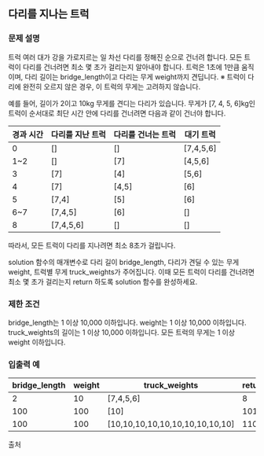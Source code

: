 ## 다리를 지나는 트럭
### 문제 설명
트럭 여러 대가 강을 가로지르는 일 차선 다리를 정해진 순으로 건너려 합니다. 모든 트럭이 다리를 건너려면 최소 몇 초가 걸리는지 알아내야 합니다. 트럭은 1초에 1만큼 움직이며, 다리 길이는 bridge_length이고 다리는 무게 weight까지 견딥니다.
※ 트럭이 다리에 완전히 오르지 않은 경우, 이 트럭의 무게는 고려하지 않습니다.

예를 들어, 길이가 2이고 10kg 무게를 견디는 다리가 있습니다. 무게가 [7, 4, 5, 6]kg인 트럭이 순서대로 최단 시간 안에 다리를 건너려면 다음과 같이 건너야 합니다.

경과 시간 | 다리를 지난 트럭 | 다리를 건너는 트럭 | 대기 트럭
------|-----------|------------|------
0 | [] | [] | [7,4,5,6]
1~2 | [] | [7] | [4,5,6]
3 | [7] | [4] | [5,6]
4 | [7] | [4,5] | [6]
5 | [7,4] | [5] | [6]
6~7 | [7,4,5] | [6] | []
8 | [7,4,5,6] | [] | []
따라서, 모든 트럭이 다리를 지나려면 최소 8초가 걸립니다.

solution 함수의 매개변수로 다리 길이 bridge_length, 다리가 견딜 수 있는 무게 weight, 트럭별 무게 truck_weights가 주어집니다. 이때 모든 트럭이 다리를 건너려면 최소 몇 초가 걸리는지 return 하도록 solution 함수를 완성하세요.

### 제한 조건
bridge_length는 1 이상 10,000 이하입니다.
weight는 1 이상 10,000 이하입니다.
truck_weights의 길이는 1 이상 10,000 이하입니다.
모든 트럭의 무게는 1 이상 weight 이하입니다.
### 입출력 예
bridge_length | weight | truck_weights | return
--------------|--------|---------------|-------
2 | 10 | [7,4,5,6] | 8
100 | 100 | [10] | 101
100 | 100 | [10,10,10,10,10,10,10,10,10,10] | 110
출처
